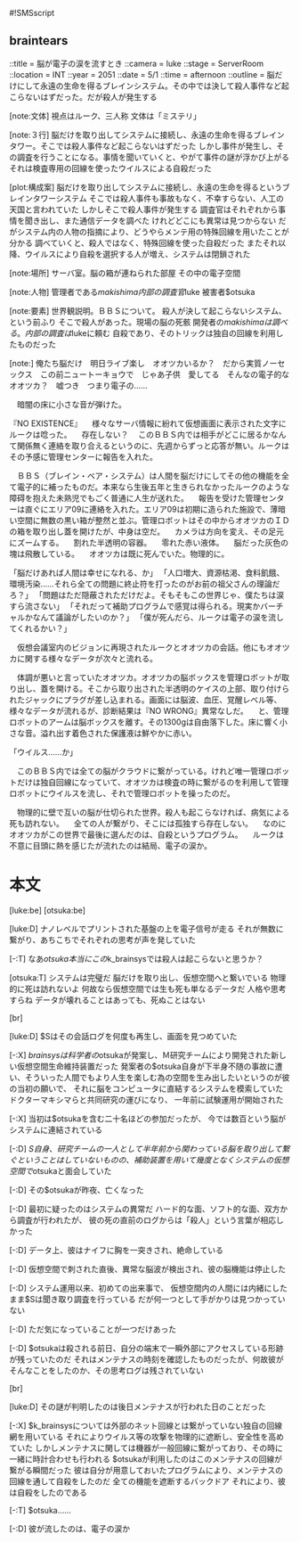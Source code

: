 #!SMSscript

## braintears

::title = 脳が電子の涙を流すとき
::camera = luke
::stage = ServerRoom
::location = INT
::year = 2051
::date = 5/1
::time = afternoon
::outline = 脳だけにして永遠の生命を得るブレインシステム。その中では決して殺人事件など起こらないはずだった。だが殺人が発生する

[note:文体]
視点はルーク、三人称
文体は「ミステリ」

[note:３行]
脳だけを取り出してシステムに接続し、永遠の生命を得るブレインタワー。そこでは殺人事件など起こらないはずだった
しかし事件が発生し、その調査を行うことになる。事情を聞いていくと、やがて事件の謎が浮かび上がる
それは検査専用の回線を使ったウイルスによる自殺だった

[plot:構成案]
脳だけを取り出してシステムに接続し、永遠の生命を得るというブレインタワーシステム
そこでは殺人事件も事故もなく、不幸すらない、人工の天国と言われていた
しかしそこで殺人事件が発生する
調査官はそれぞれから事情を聞き出し、また通信データを調べた
けれどどこにも異常は見つからない
だがシステム内の人物の指摘により、どうやらメンテ用の特殊回線を用いたことが分かる
調べていくと、殺人ではなく、特殊回線を使った自殺だった
またそれ以降、ウイルスにより自殺を選択する人が増え、システムは閉鎖された

[note:場所]
サーバ室。脳の箱が連ねられた部屋
その中の電子空間

[note:人物]
管理者である$makishima
内部の調査官$luke
被害者$otsuka

[note:要素]
世界観説明。ＢＢＳについて。
殺人が決して起こらないシステム、という前ふり
そこで殺人があった。現場の脳の死骸
開発者の$makishimaは調べる。内部の調査は$lukeに頼む
自殺であり、そのトリックは独自の回線を利用したものだった

[note:]
俺たち脳だけ　明日ライブ楽し　オオツカいるか？　だから実質ノーセックス　この前ニュートーキョウで　じゃあ子供　愛してる　そんなの電子的な　オオツカ？　嘘つき　つまり電子の……

　暗闇の床に小さな音が弾けた。

『NO EXISTENCE』
　様々なサーバ情報に紛れて仮想画面に表示された文字にルークは唸った。
　存在しない？
　このＢＢＳ内では相手がどこに居るかなんて関係無く連絡を取り合えるというのに、先週からずっと応答が無い。ルークはその予感に管理センターに報告を入れた。

　ＢＢＳ（ブレイン・ベア・システム）は人間を脳だけにしてその他の機能を全て電子的に補ったものだ。本来なら生後五年と生きられなかったルークのような障碍を抱えた未熟児でもごく普通に人生が送れた。
　報告を受けた管理センターは直ぐにエリア09に連絡を入れた。エリア09は初期に造られた施設で、薄暗い空間に無数の黒い箱が整然と並ぶ。管理ロボットはその中からオオツカのＩＤの箱を取り出し蓋を開けたが、中身は空だ。
　カメラは方向を変え、その足元にズームする。
　割れた半透明の容器。
　零れた赤い液体。
　脳だった灰色の塊は飛散している。
　オオツカは既に死んでいた。物理的に。

「脳だけあれば人間は幸せになれる、か」
「人口増大、資源枯渇、食料飢餓、環境汚染……それら全ての問題に終止符を打ったのがお前の祖父さんの理論だろ？」
「問題はただ隠蔽されただけだよ。そもそもこの世界じゃ、僕たちは涙すら流さない」
「それだって補助プログラムで感覚は得られる。現実かバーチャルかなんて議論がしたいのか？」
「僕が死んだら、ルークは電子の涙を流してくれるかい？」

　仮想会議室内のビジョンに再現されたルークとオオツカの会話。他にもオオツカに関する様々なデータが次々と流れる。

　体調が悪いと言っていたオオツカ。オオツカの脳ボックスを管理ロボットが取り出し、蓋を開ける。そこから取り出された半透明のケイスの上部、取り付けられたジャックにプラグが差し込まれる。画面には脳波、血圧、覚醒レベル等、様々なデータが流れるが、診断結果は『NO WRONG』異常なしだ。
　と、管理ロボットのアームは脳ボックスを離す。その1300gは自由落下した。床に響く小さな音。溢れ出す着色された保護液は鮮やかに赤い。

「ウイルス……か」

　このＢＢＳ内では全ての脳がクラウドに繋がっている。けれど唯一管理ロボットだけは独自回線になっていて、オオツカは検査の時に繋がるのを利用して管理ロボットにウイルスを流し、それで管理ロボットを操ったのだ。

　物理的に壁で互いの脳が仕切られた世界。殺人も起こらなければ、病気による死も訪れない。
　全ての人が繋がり、そこには孤独すら存在しない。
　なのにオオツカがこの世界で最後に選んだのは、自殺というプログラム。
　ルークは不意に目頭に熱を感じたが流れたのは結局、電子の涙か。

# 本文

[luke:be]
[otsuka:be]

[luke:D]
ナノレベルでプリントされた基盤の上を電子信号が走る
それが無数に繋がり、あちこちでそれぞれの思考が声を発していた

[-:T]
なあ$otsuka
本当にこの$k_brainsysでは殺人は起こらないと思うか？

[otsuka:T]
システムは完璧だ
脳だけを取り出し、仮想空間へと繋いでいる
物理的に死は訪れないよ
何故なら仮想空間では生も死も単なるデータだ
人格や思考すらね
データが壊れることはあっても、死ぬことはない

[br]

[luke:D]
$Sはその会話ログを何度も再生し、画面を見つめていた

[-:X]
$brainsysは科学者の$otsukaが発案し、Ｍ研究チームにより開発された新しい仮想空間生命維持装置だった
発案者の$otsuka自身が下半身不随の事故に遭い、そういった人間でもより人生を楽しむ為の空間を生み出したいというのが彼の当初の願いで、
それに脳をコンピュータに直結するシステムを模索していたドクターマキシマらと共同研究の運びになり、
一年前に試験運用が開始された

[-:X]
当初は$otsukaを含む二十名ほどの参加だったが、
今では数百という脳がシステムに連結されている

[-:D]
$S自身、研究チームの一人として半年前から関わっている
脳を取り出して繋ぐということはしていないものの、補助装置を用いて幾度となくシステムの仮想空間で$otsukaと面会していた

[-:D]
その$otsukaが昨夜、亡くなった

[-:D]
最初に疑ったのはシステムの異常だ
ハード的な面、ソフト的な面、双方から調査が行われたが、
彼の死の直前のログからは「殺人」という言葉が相応しかった

[-:D]
データ上、彼はナイフに胸を一突きされ、絶命している

[-:D]
仮想空間で刺された直後、異常な脳波が検出され、彼の脳機能は停止した

[-:D]
システム運用以来、初めての出来事で、
仮想空間内の人間には内緒にしたまま$Sは聞き取り調査を行っている
だが何一つとして手がかりは見つかっていない

[-:D]
ただ気になっていることが一つだけあった

[-:D]
$otsukaは殺される前日、自分の端末で一瞬外部にアクセスしている形跡が残っていたのだ
それはメンテナスの時刻を確認したものだったが、何故彼がそんなことをしたのか、その思考ログは残されていない

[br]

[luke:D]
その謎が判明したのは後日メンテナスが行われた日のことだった

[-:X]
$k_brainsysについては外部のネット回線とは繋がっていない独自の回線網を用いている
それによりウイルス等の攻撃を物理的に遮断し、安全性を高めていた
しかしメンテナスに関しては機器が一般回線に繋がっており、その時に一緒に時計合わせも行われる
$otsukaが利用したのはこのメンテナスの回線が繋がる瞬間だった
彼は自分が用意しておいたプログラムにより、メンテナスの回線を通して自殺をしたのだ
全ての機能を遮断するバックドア
それにより、彼は自殺をしたのである

[-:T]
$otsuka……

[-:D]
彼が流したのは、電子の涙か

